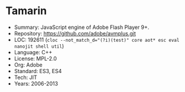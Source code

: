 # Tamarin

* Summary:    JavaScript engine of Adobe Flash Player 9+.
* Repository: https://github.com/adobe/avmplus.git
* LOC:        192611 (`cloc --not_match_d="(?i)(test)" core aot* esc eval nanojit shell util`)
* Language:   C++
* License:    MPL-2.0
* Org:        Adobe
* Standard:   ES3, ES4
* Tech:       JIT
* Years:      2006-2013
